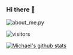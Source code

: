 ### Hi there 👋
![about_me.py](https://user-images.githubusercontent.com/14168559/95524233-ab0d2d80-0985-11eb-9cb4-6a518391e2b8.png)

![visitors](https://visitor-badge.glitch.me/badge?page_id=miconnell)

[![Michael's github stats](https://github-readme-stats.vercel.app/api?username=Miconnell&theme=cobalt)](https://github.com/anuraghazra/github-readme-stats)
<!--
**MiConnell/MiConnell** is a ✨ _special_ ✨ repository because its `README.md` (this file) appears on your GitHub profile.

Here are some ideas to get you started:

- 🔭 I’m currently working on mastering Python
- 🌱 I’m currently learning ...
- 👯 I’m looking to collaborate on ...
- 🤔 I’m looking for help with ...
- 💬 Ask me about ...
- 📫 How to reach me: ...
- 😄 Pronouns: ...
- ⚡ Fun fact: ...
-->
